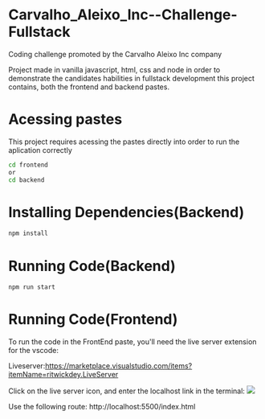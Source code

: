 # Carvalho_Aleixo_Inc--Challenge-Fullstack
Coding challenge promoted by the  Carvalho Aleixo Inc company

Project made in vanilla javascript, html, css and node in order to demonstrate the candidates habilities in fullstack development
this project contains, both the frontend and backend pastes.    



# Acessing pastes

This project requires acessing the pastes directly into order to run the aplication correctly

```bash
cd frontend
or 
cd backend
```




# Installing Dependencies(Backend)

```bash
npm install
```

# Running Code(Backend) 

```bash
npm run start
```

# Running Code(Frontend)

To run the code in the FrontEnd paste, you'll need the live server extension for the vscode:

Liveserver:https://marketplace.visualstudio.com/items?itemName=ritwickdey.LiveServer

Click on the live server icon, and enter the localhost link in the terminal: 
<img src="https://github.com/ritwickdey/vscode-live-server/raw/HEAD/images/Screenshot/vscode-live-server-statusbar-3.jpg"></img>

Use the following route:
http://localhost:5500/index.html








